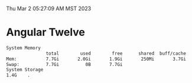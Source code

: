 Thu Mar  2 05:27:09 AM MST 2023

# Angular Twelve

```bash
System Memory
               total        used        free      shared  buff/cache   available
Mem:           7.7Gi       2.0Gi       1.9Gi       250Mi       3.7Gi       5.1Gi
Swap:          7.7Gi          0B       7.7Gi
System Storage
1.4G	.
